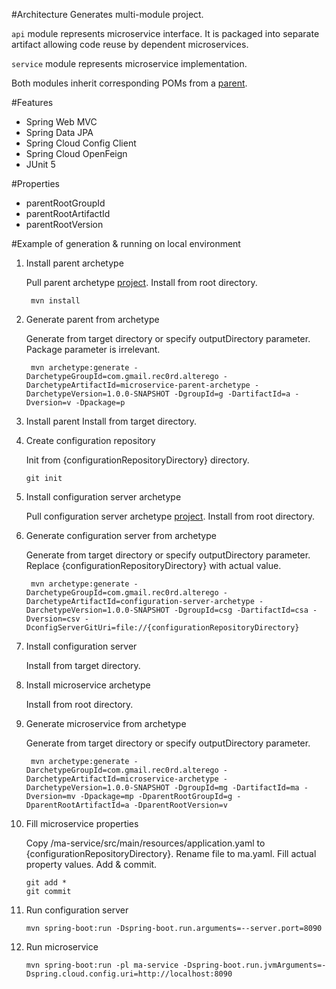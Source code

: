 #Architecture
Generates multi-module project.

`api` module represents microservice interface. It is packaged into separate artifact allowing code reuse by dependent microservices.
 
`service` module represents microservice implementation.

Both modules inherit corresponding POMs from a [parent](https://github.com/Vasily-Ermakov/microservice-parent-archetype).

#Features
* Spring Web MVC
* Spring Data JPA
* Spring Cloud Config Client
* Spring Cloud OpenFeign
* JUnit 5

#Properties
* parentRootGroupId
* parentRootArtifactId
* parentRootVersion

#Example of generation & running on local environment
1. Install parent archetype

    Pull parent archetype [project](https://github.com/Vasily-Ermakov/microservice-parent-archetype).
    Install from root directory.
    
        mvn install
2. Generate parent from archetype

    Generate from target directory or specify outputDirectory parameter.
    Package parameter is irrelevant.
    
        mvn archetype:generate -DarchetypeGroupId=com.gmail.rec0rd.alterego -DarchetypeArtifactId=microservice-parent-archetype -DarchetypeVersion=1.0.0-SNAPSHOT -DgroupId=g -DartifactId=a -Dversion=v -Dpackage=p
3. Install parent
    Install from target directory.
4. Create configuration repository

    Init from {configurationRepositoryDirectory} directory.
    
       git init
5. Install configuration server archetype

    Pull configuration server archetype [project](https://github.com/Vasily-Ermakov/configuration-server-archetype).
    Install from root directory.
6. Generate configuration server from archetype

    Generate from target directory or specify outputDirectory parameter.
    Replace {configurationRepositoryDirectory} with actual value.
    
        mvn archetype:generate -DarchetypeGroupId=com.gmail.rec0rd.alterego -DarchetypeArtifactId=configuration-server-archetype -DarchetypeVersion=1.0.0-SNAPSHOT -DgroupId=csg -DartifactId=csa -Dversion=csv -DconfigServerGitUri=file://{configurationRepositoryDirectory}
7. Install configuration server

    Install from target directory.
8. Install microservice archetype

    Install from root directory.
9. Generate microservice from archetype

    Generate from target directory or specify outputDirectory parameter.
    
        mvn archetype:generate -DarchetypeGroupId=com.gmail.rec0rd.alterego -DarchetypeArtifactId=microservice-archetype -DarchetypeVersion=1.0.0-SNAPSHOT -DgroupId=mg -DartifactId=ma -Dversion=mv -Dpackage=mp -DparentRootGroupId=g -DparentRootArtifactId=a -DparentRootVersion=v
10. Fill microservice properties

    Copy /ma-service/src/main/resources/application.yaml to {configurationRepositoryDirectory}.
    Rename file to ma.yaml.
    Fill actual property values. Add & commit.
    
        git add *
        git commit
11. Run configuration server

        mvn spring-boot:run -Dspring-boot.run.arguments=--server.port=8090
12. Run microservice

        mvn spring-boot:run -pl ma-service -Dspring-boot.run.jvmArguments=-Dspring.cloud.config.uri=http://localhost:8090